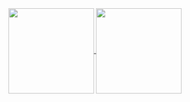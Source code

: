 <div align="center">
  <a href="https://github.com/zboMa/github-readme-stats">
    <img height="170px"  align="center" src="https://github-readme-stats.vercel.app/api?username=zboMa&show_icons=true&theme=ambient_gradient" />
  </a>
  <a href="https://github.com/zboMa/convoychat">
    <img height="170px"  align="center" src="https://github-readme-stats.vercel.app/api/top-langs/?username=zboMa&layout=compact&langs_count=10&theme=dracula" />
  </a>
</div>

<!--
  [![Anurag's GitHub stats](https://github-readme-stats.vercel.app/api?username=zboMa&show_icons=true&theme=ambient_gradient)](https://github.com/zboMa/github-readme-stats)

  [![Top Langs](https://github-readme-stats.vercel.app/api/top-langs/?username=zboMa&layout=compact)](https://github.com/zboMa/github-readme-stats)
-->

<!--
**zboMa/zboMa** is a ✨ _special_ ✨ repository because its `README.md` (this file) appears on your GitHub profile.

Here are some ideas to get you started:

- 🔭 I’m currently working on ...
- 🌱 I’m currently learning ...
- 👯 I’m looking to collaborate on ...
- 🤔 I’m looking for help with ...
- 💬 Ask me about ...
- 📫 How to reach me: ...
- 😄 Pronouns: ...
- ⚡ Fun fact: ...
-->
